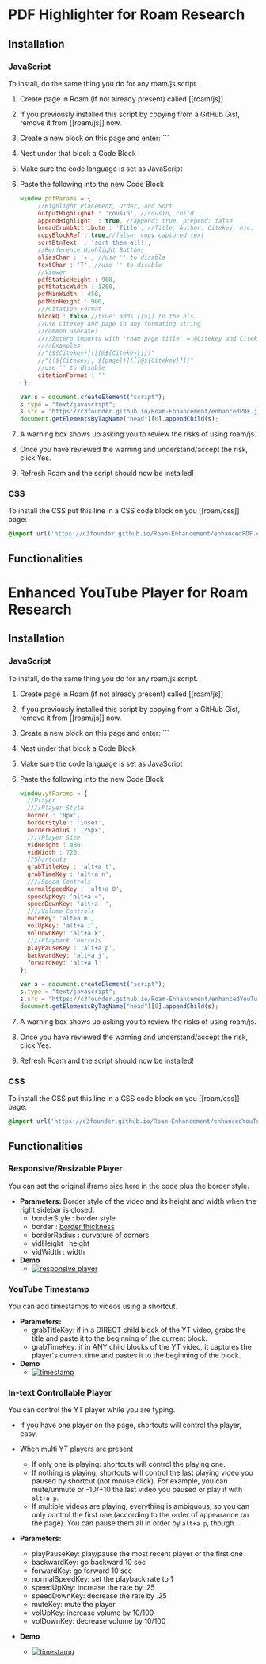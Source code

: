 # PDF Highlighter for Roam Research 

## Installation 

### JavaScript

To install, do the same thing you do for any roam/js script.

1. Create page in Roam (if not already present) called [[roam/js]]

1. If you previously installed this script by copying from a GitHub Gist, remove it from [[roam/js]] now.

1. Create a new block on this page and enter: ```

1. Nest under that block a Code Block

1. Make sure the code language is set as JavaScript

1. Paste the following into the new Code Block

   ``` javascript
   window.pdfParams = {
		//Highlight Placement, Order, and Sort
		outputHighlighAt : 'cousin', //cousin, child
		appendHighlight  : true, //append: true, prepend: false
		breadCrumbAttribute : 'Title', //Title, Author, Citekey, etc.
		copyBlockRef : true,//false: copy captured text
		sortBtnText  : 'sort them all!',
		//Rerference Highlight Buttons
		aliasChar : '✳', //use '' to disable
		textChar : 'T', //use '' to disable	
		//Viewer
		pdfStaticHeight : 900,
		pdfStaticWidth : 1200,
		pdfMinWidth : 450,
		pdfMinHeight : 900,
		///Citation Format 
		blockQ : false,//true: adds [[>]] to the hls.	
		//use Citekey and page in any formating string 
		//common usecase: 
		////Zotero imports with 'roam page title' = @Citekey and Citekey attribute
		////Examples
		//"[${Citekey}]([[@${Citekey}]])" 
		//"[(${Citekey}, ${page})]([[@${Citekey}]])" 
		//use '' to disable  
		citationFormat : ''
	};
   
   var s = document.createElement("script");
   s.type = "text/javascript";
   s.src = "https://c3founder.github.io/Roam-Enhancement/enhancedPDF.js";
   document.getElementsByTagName("head")[0].appendChild(s);
   ```

1. A warning box shows up asking you to review the risks of using roam/js.

1. Once you have reviewed the warning and understand/accept the risk, click Yes.

1. Refresh Roam and the script should now be installed!

### CSS 

To install the CSS put this line in a CSS code block on you [[roam/css]] page: 

~~~css
@import url('https://c3founder.github.io/Roam-Enhancement/enhancedPDF.css');
~~~

## Functionalities   



# Enhanced YouTube Player for Roam Research

## Installation 
### JavaScript

To install, do the same thing you do for any roam/js script.

1. Create page in Roam (if not already present) called [[roam/js]]

1. If you previously installed this script by copying from a GitHub Gist, remove it from [[roam/js]] now.

1. Create a new block on this page and enter: ```

1. Nest under that block a Code Block

1. Make sure the code language is set as JavaScript

1. Paste the following into the new Code Block

	```javascript
	window.ytParams = {
	  //Player
	  ////Player Style
	  border : '0px',
	  borderStyle : 'inset',
	  borderRadius : '25px',
	  ////Player Size
	  vidHeight : 480,
	  vidWidth : 720,
	  //Shortcuts
	  grabTitleKey : 'alt+a t',
	  grabTimeKey : 'alt+a n',  
	  ////Speed Controls
	  normalSpeedKey : 'alt+a 0',
	  speedUpKey: 'alt+a =',
	  speedDownKey: 'alt+a -',
	  ////Volume Controls
	  muteKey: 'alt+a m',
	  volUpKey: 'alt+a i',
	  volDownKey: 'alt+a k',
	  ////Playback Controls
	  playPauseKey : 'alt+a p', 
	  backwardKey: 'alt+a j',
	  forwardKey: 'alt+a l'
	}; 

	var s = document.createElement("script");
	s.type = "text/javascript";
	s.src = "https://c3founder.github.io/Roam-Enhancement/enhancedYouTube.js";
	document.getElementsByTagName("head")[0].appendChild(s);
	```
	
1. A warning box shows up asking you to review the risks of using roam/js.

1. Once you have reviewed the warning and understand/accept the risk, click Yes.

1. Refresh Roam and the script should now be installed!

### CSS

To install the CSS put this line in a CSS code block on you [[roam/css]] page: 

~~~css
@import url('https://c3founder.github.io/Roam-Enhancement/enhancedYouTube.css');
~~~

## Functionalities  

### Responsive/Resizable Player 
You can set the original iframe size here in the code plus the border style. 

- **Parameters:** Border style of the video and its height and width when the right sidebar is closed. 
	- borderStyle : border style 
	- border : [border thickness](https://www.w3schools.com/jsref/prop_style_borderstyle.asp)
	- borderRadius : curvature of corners
	- vidHeight : height 
	- vidWidth : width 
- **Demo**
	- [![responsive player](https://img.youtube.com/vi/vJ3gPX89fz0/0.jpg)](https://www.youtube.com/watch?v=vJ3gPX89fz0&ab_channel=ConnectedCognitionCrumbs)


### YouTube Timestamp 
You can add timestamps to videos using a shortcut. 

- **Parameters:**
  - grabTitleKey: if in a DIRECT child block of the YT video, grabs the title and paste it to the beginning of the current block.
  - grabTimeKey: if in ANY child blocks of the YT video, it captures the player's current time and pastes it to the beginning of the block.
- **Demo**
	- [![timestamp](https://img.youtube.com/vi/Kgo_Lkw-2CA/0.jpg)](https://www.youtube.com/watch?v=Kgo_Lkw-2CA&ab_channel=ConnectedCognitionCrumbs)


### In-text Controllable Player
You can control the YT player while you are typing. 

- If you have one player on the page, shortcuts will control the player, easy. 
- When multi YT players are present 
  - If only one is playing: shortcuts will control the playing one. 
  - If nothing is playing, shortcuts will control the last playing video you paused by shortcut (not mouse click). For example, you can mute/unmute or -10/+10 the last video you paused or play it with `alt+a p`.
  - If multiple videos are playing, everything is ambiguous, so you can only control the first one (according to the order of appearance on the page). You can pause them all in order by `alt+a p`, though. 

- **Parameters:** 
	- playPauseKey: play/pause the most recent player or the first one
	- backwardKey: go backward 10 sec
	- forwardKey: go forward 10 sec
	- normalSpeedKey: set the playback rate to 1
	- speedUpKey: increase the rate by .25
	- speedDownKey: decrease the rate by .25
	- muteKey: mute the player
	- volUpKey: increase volume by 10/100
	- volDownKey: decrease volume by 10/100
- **Demo**

	- [![timestamp](https://img.youtube.com/vi/ADJvhW31xj4/0.jpg)](https://www.youtube.com/watch?v=ADJvhW31xj4&ab_channel=ConnectedCognitionCrumbs)

